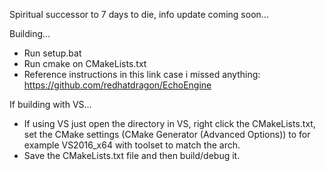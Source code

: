 Spiritual successor to 7 days to die, info update coming soon...

Building...
* Run setup.bat
* Run cmake on CMakeLists.txt
* Reference instructions in this link case i missed anything: https://github.com/redhatdragon/EchoEngine

If building with VS...
* If using VS just open the directory in VS, right click the CMakeLists.txt, set the CMake settings (CMake Generator (Advanced Options)) to for example VS2016_x64 with toolset to match the arch.
* Save the CMakeLists.txt file and then build/debug it.